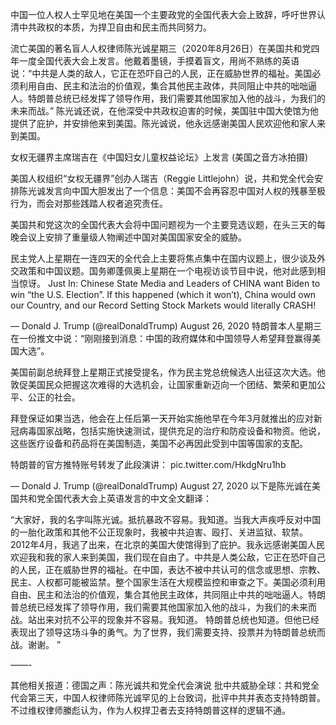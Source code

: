 中国一位人权人士罕见地在美国一个主要政党的全国代表大会上致辞，呼吁世界认清中共政权的本质，为捍卫自由和民主而共同努力。

流亡美国的著名盲人人权律师陈光诚星期三（2020年8月26日）在美国共和党四年一度全国代表大会上发言。他戴着墨镜，手摸着盲文，用尚不熟练的英语说：“中共是人类的敌人，它正在恐吓自己的人民，正在威胁世界的福祉。美国必须利用自由、民主和法治的价值观，集合其他民主政体，共同阻止中共的咄咄逼人。特朗普总统已经发挥了领导作用，我们需要其他国家加入他的战斗，为我们的未来而战。” 陈光诚还说，在他深受中共政权迫害的时候，美国驻中国大使馆为他提供了庇护，并安排他来到美国。陈光诚说，他永远感谢美国人民欢迎他和家人来到美国。

女权无疆界主席瑞吉在《中国妇女儿童权益论坛》上发言 (美国之音方冰拍摄)

美国人权组织“女权无疆界”创办人瑞吉（Reggie Littlejohn）说，共和党全代会安排陈光诚发言向中国大胆发出了一个信息：美国不会再容忍中国对人权的残暴至极行为，而会对那些践踏人权者追究责任。

美国共和党这次的全国代表大会将中国问题视为一个主要竞选议题，在头三天的每晚会议上安排了重量级人物阐述中国对美国国家安全的威胁。

民主党人上星期在一连四天的全代会上主要将焦点集中在国内议题上，很少谈及外交政策和中国议题。国务卿蓬佩奥上星期在一个电视访谈节目中说，他对此感到相当惊讶。 Just In: Chinese State Media and Leaders of CHINA want Biden to win “the U.S. Election”.  If this happened (which it won’t), China would own our Country, and our Record Setting Stock Markets would literally CRASH!

&mdash; Donald J. Trump (@realDonaldTrump) August 26, 2020 特朗普本人星期三在一份推文中说：“刚刚接到消息：中国的政府媒体和中国领导人希望拜登赢得美国大选”。

美国前副总统拜登上星期正式接受提名，作为民主党总统候选人出征这次大选。他敦促美国民众把握这次难得的大选机会，让国家重新迈向一个团结、繁荣和更加公平、公正的社会。

拜登保证如果当选，他会在上任后第一天开始实施他早在今年3月就推出的应对新冠病毒国家战略，包括实施快速测试，提供充足的治疗和防疫设备和物资。他说，这些医疗设备和药品将在美国制造，美国不必再因此受到中国等国家的支配。

特朗普的官方推特账号转发了此段演讲： pic.twitter.com/HkdgNru1hb

&mdash; Donald J. Trump (@realDonaldTrump) August 27, 2020 以下是陈光诚在美国共和党全国代表大会上英语发言的中文全文翻译：

“大家好，我的名字叫陈光诚。抵抗暴政不容易。我知道。当我大声疾呼反对中国的一胎化政策和其他不公正现象时，我被中共迫害、殴打、关进监狱、软禁。2012年4月，我逃了出来，在北京的美国大使馆得到了庇护。我永远感谢美国人民欢迎我和我的家人来到美国，我们现在自由了。中共是人类公敌，它正在恐吓自己的人民，正在威胁世界的福祉。在中国，表达不被中共认可的信念或思想、宗教、民主、人权都可能被监禁。整个国家生活在大规模监控和审查之下。美国必须利用自由、民主和法治的价值观，集合其他民主政体，共同阻止中共的咄咄逼人。特朗普总统已经发挥了领导作用，我们需要其他国家加入他的战斗，为我们的未来而战。站出来对抗不公平的现象并不容易。我知道。 特朗普总统也知道。但他已经表现出了领导这场斗争的勇气。为了世界，我们需要支持、投票并为特朗普总统而战。谢谢。 ”

&#8212;&#8212;-

其他相关报道：德国之声：陈光诚共和党全代会演说 批中共威胁全球：共和党全代会第三天，中国人权律师陈光诚罕见的上台致词，批评中共并表态支持特朗普。不过维权律师縢彪认为，作为人权捍卫者去支持特朗普这样的逻辑不通。



